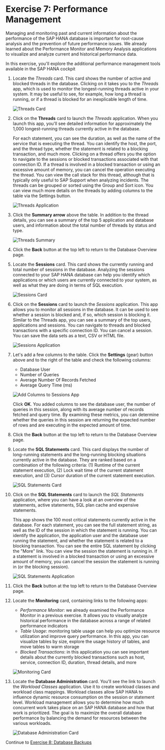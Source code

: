 # Exercise 7: Performance Management

Managing and monitoring past and current information about the performance of the SAP HANA database is important for root-cause analysis and the prevention of future performance issues. We already learned about the Performance Monitor and Memory Analysis applications to visualize and analyze current and historical performance data.

In this exercise, you'll explore the additional performance management tools available in the SAP HANA cockpit

1. Locate the *Threads* card. This card shows the number of active and blocked threads in the database. Clicking on it takes you to the *Threads* app, which is used to monitor the longest-running threads active in your system. It may be useful to see, for example, how long a thread is running, or if a thread is blocked for an inexplicable length of time.

    ![Threads Card](./images/7-01_ThreadsCard.png)

2. Click on the **Threads** card to launch the *Threads* application. When you launch this app, you'll see detailed information for approximately the 1,000 longest-running threads currently active in the database.

    For each statement, you can see the duration, as well as the name of the service that is executing the thread. You can identify the host, the port, and the thread type, whether the statement is related to a blocking transaction, and much more. Clicking on a thread offers you the option to navigate to the sessions or blocked transactions associated with that connection ID. If a thread is involved in a blocked transaction or using an excessive amount of memory, you can cancel the operation executing the thread. You can view the call stack for this thread, although that is typically only useful to SAP Support when analyzing incidents. The threads can be grouped or sorted using the Group and Sort icon. You can view much more details on the threads by adding columns to the table via the Settings button.

    ![Threads Application](./images/7-02_ThreadsApp.png)

3. Click the **Summary arrow** above the table. In addition to the thread details, you can see a summary of the top 5 application and database users, and information about the total number of threads by status and type.

    ![Threads Summary](./images/7-03_ThreadsApp-Summary.png)

4. Click the **Back** button at the top left to return to the Database Overview page.

5. Locate the **Sessions** card. This card shows the currently running and total number of sessions in the database. Analyzing the sessions connected to your SAP HANA database can help you identify which applications or which users are currently connected to your system, as well as what they are doing in terms of SQL execution.

    ![Sessions Card](./images/7-05_SessionsCard.png)

6. Click on the **Sessions** card to launch the *Sessions* application. This app allows you to monitor all sessions in the database. It can be used to see whether a session is blocked and, if so, which session is blocking it. Similar to the Threads app, you can see a summary of the top users, applications and sessions. You can navigate to threads and blocked transactions with a specific connection ID. You can cancel a session. You can save the data sets as a text, CSV or HTML file.

    ![Sessions Application](./images/7-06_SessionsApp.png)

7. Let's add a few columns to the table. Click the **Settings** (gear) button above and to the right of the table and check the following columns:

    - Database User
    - Number of Queries
    - Average Number Of Records Fetched
    - Average Query Time (ms)

    ![Add Columns to Sessions App](./images/7-07_SessionsApp-AddColumns.png)

    Click **OK**. You added columns to see the database user, the number of queries in this session, along with its average number of records fetched and query time. By examining these metrics, you can determine whether the queries in this session are returning the expected number of rows and are executing in the expected amount of time.

8. Click the **Back** button at the top left to return to the Database Overview page.

9. Locate the **SQL Statements** card. This card displays the number of long-running statements and the long-running blocking situations currently active in the database. They are ranked based on a combination of the following criteria: (1) Runtime of the current statement execution, (2) Lock wait time of the current statement execution, and (3) Cursor duration of the current statement execution.

    ![SQL Statements Card](./images/7-09_SQLStatementsCard.png)

10. Click on the **SQL Statements** card to launch the *SQL Statements* application, where you can have a look at an overview of the statements, active statements, SQL plan cache and expensive statements.

    This app shows the 100 most critical statements currently active in the database. For each statement, you can see the full statement string, as well as the ID of the session in which the statement is running. You can identify the application, the application user and the database user running the statement, and whether the statement is related to a blocking transaction. You can see the entire SQL statement by clicking the "More" link. You can view the session the statement is running in. If a statement is involved in a blocked transaction or using an excessive amount of memory, you can cancel the session the statement is running in (or the blocking session).

    ![SQL Statements Application](./images/7-10_SQLStatementsApp.png)

11. Click the **Back** button at the top left to return to the Database Overview page.

12. Locate the **Monitoring** card, containing links to the following apps:

    - *Performance Monitor*: we already examined the Performance Monitor in a previous exercise. It allows you to visually analyze historical performance in the database across a range of related performance indicators
    - *Table Usage*: monitoring table usage can help you optimize resource utilization and improve query performance. In this app, you can visualize tables by size, explore the usage history of tables, and move tables to warm storage
    - *Blocked Transactions*: in this application you can see important details about the currently blocked transactions such as host, service, connection ID, duration, thread details, and more

    ![Monitoring Card](./images/7-12_MonitoringCard.png)

13. Locate the **Database Administration** card. You'll see the link to launch the *Workload Classes* application. Use it to create workload classes and workload class mappings. Workload classes allow SAP HANA to influence dynamic resource consumption on the session or statement level. Workload management allows you to determine how much concurrent work takes place on an SAP HANA database and how that work is prioritized. The goal is to maximize the overall database performance by balancing the demand for resources between the various workloads.

    ![Database Administration Card](./images/7-13_DBAdminCard.png)

Continue to [Exercise 8: Database Backups](../ex_8)
